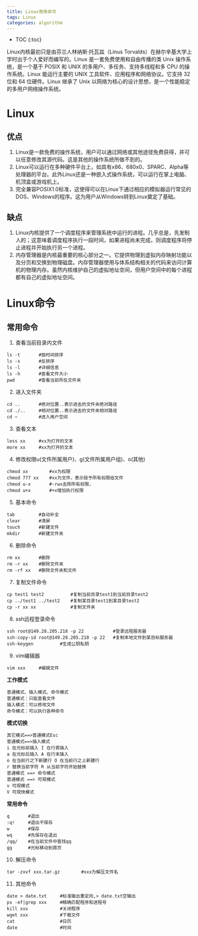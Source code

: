 ```yaml
---
title: Linux常用命令
tags: Linux
categories: algorithm
---
```


* TOC
{:toc}

Linux内核最初只是由芬兰人林纳斯·托瓦兹（Linus Torvalds）在赫尔辛基大学上学时出于个人爱好而编写的。Linux 是一套免费使用和自由传播的类 Unix 操作系统，是一个基于 POSIX 和 UNIX 的多用户、多任务、支持多线程和多 CPU 的操作系统。Linux 能运行主要的 UNIX 工具软件、应用程序和网络协议。它支持 32 位和 64 位硬件。Linux 继承了 Unix 以网络为核心的设计思想，是一个性能稳定的多用户网络操作系统。


# Linux

## 优点
1. Linux是一款免费的操作系统，用户可以通过网络或其他途径免费获得，并可以任意修改其源代码。这是其他的操作系统所做不到的。
2. Linux可以运行在多种硬件平台上，如具有x86、680x0、SPARC、Alpha等处理器的平台。此外Linux还是一种嵌入式操作系统，可以运行在掌上电脑、机顶盒或游戏机上。
3. 完全兼容POSIX1.0标准，这使得可以在Linux下通过相应的模拟器运行常见的DOS、Windows的程序。这为用户从Windows转到Linux奠定了基础。

## 缺点
1. Linux内核提供了一个调度程序来管理系统中运行的进程。几乎总是，先发制人的；这意味着调度程序执行一段时间，如果进程尚未完成，则调度程序将停止进程并开始执行另一个进程。
2. 内存管理器是内核最重要的核心部分之一。它提供物理到虚拟内存映射功能以及分页和交换到物理磁盘。内存管理器使用与体系结构相关的代码来访问计算机的物理内存。虽然内核维护自己的虚拟地址空间，但用户空间中的每个进程都有自己的虚拟地址空间。


# Linux命令
## 常用命令
1. 查看当前目录内文件
~~~Linux
ls -t		#按时间排序
ls -s		#反排序
ls -l		#详细信息
ls -h		#查看文件大小
pwd			#查看当前所在文件夹
~~~
2. 进入文件夹
~~~Linux
cd ..		#绝对位置..表示进去的文件夹绝对路径
cd ./..		#相对位置..表示进去的文件夹相对路径
cd ~		#进入用户空间
~~~
3. 查看文本
~~~Linux
less xx		#xx为打开的文本
more xx		#xx为打开的文本
~~~
4. 修改权限u(文件所属用户)、g(文件所属用户组)、o(其他)
~~~Linux
chmod xx		#xx为权限
chmod 777 xx	#xx为文件，表示授予所有权限给文件
chmod u-x		#-rwx去除所有权限，
chmod u+x		#+x增加执行权限
~~~
5. 基本命令
~~~Linux
tab			#自动补全
clear		#清屏
touch		#新建文件
mkdir		#新建文件夹
~~~
6. 删除命令
~~~Linux
rm xx		#删除
rm -r xx	#删除文件夹
rm -rf xx	#删除文件夹和文件
~~~
7. 复制文件命令
~~~Linux
cp test1 test2			#复制当前目录test1到当前目录test2
cp ../test1 ../test2	#复制某目录test1到某目录test2
cp -r xx xx				#复制文件夹
~~~
8. ssh远程登录命令
~~~Linux
ssh root@149.28.205.218 -p 22			#登录远程服务器
ssh-copy-id root@149.28.205.218 -p 22	#复制本地文件到某目标服务器
ssh-keygen			#生成公钥私钥
~~~
9. vim编辑器
~~~Linux
vim xxx		#编辑文件
~~~
**工作模式**
~~~
普通模式、插入模式、命令模式
普通模式：只能查看文件
插入模式：可以修改文件
命令模式：可以执行各种命令
~~~
**模式切换**
~~~
其它模式==>普通模式Esc
普通模式==>插入模式
i 在光标前插入 I 在行首插入
a 在光标后插入 A 在行末插入
o 在当前行之下新建行 O 在当前行之上新建行
r 替换当前字符 R 从当前字符开始替换
普通模式 ==> 命令模式
普通模式 ==> 可观模式
v 可观模式
V 可观快模式
~~~
**常用命令**
~~~
q 		#退出
:q! 	#退出不保存
w 		#保存
wq 		#先保存在退出
/qq/ 	#在当前文件中查找qq
gg 		#光标移动到首页
~~~
10. 解压命令
~~~Linux
tar -zxvf xxx.tar.gz		#xxx为解压文件名
~~~
11. 其他命令
~~~Linux
date > date.txt		#标准输出重定向,> date.txt空输出
ps -ef|grep xxx		#精确匹配程序和进程号
kill xxx			#关闭程序
wget xxx 			#下载文件
cat					#日历
date				#时间
~~~